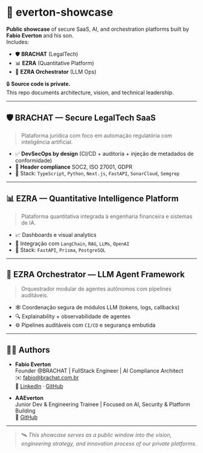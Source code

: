 # 🧰 everton-showcase

**Public showcase** of secure SaaS, AI, and orchestration platforms built by **Fabio Everton** and his son.  
Includes:

- 🛡️ **BRACHAT** (LegalTech)
- 📊 **EZRA** (Quantitative Platform)
- 🧠 **EZRA Orchestrator** (LLM Ops)

🔒 **Source code is private.**  
This repo documents architecture, vision, and technical leadership.

---

## 🛡️ BRACHAT — Secure LegalTech SaaS

> Plataforma jurídica com foco em automação regulatória com inteligência artificial.

- ✅ **DevSecOps by design** (CI/CD + auditoria + injeção de metadados de conformidade)
- 🧩 **Header compliance** SOC2, ISO 27001, GDPR
- 🧱 Stack: `TypeScript`, `Python`, `Next.js`, `FastAPI`, `SonarCloud`, `Semgrep`

---

## 📊 EZRA — Quantitative Intelligence Platform

> Plataforma quantitativa integrada à engenharia financeira e sistemas de IA.

- 📈 Dashboards e visual analytics
- 🧠 Integração com `LangChain`, `RAG`, `LLMs`, `OpenAI`
- 💾 Stack: `FastAPI`, `Prisma`, `PostgreSQL`

---

## 🧠 EZRA Orchestrator — LLM Agent Framework

> Orquestrador modular de agentes autônomos com pipelines auditáveis.

- 🕸️ Coordenação segura de módulos LLM (tokens, logs, callbacks)
- 🔍 Explainability + observabilidade de agentes
- ⚙️ Pipelines auditáveis com `CI/CD` e segurança embutida

---

## 👨‍💻 Authors

- **Fabio Everton**  
  Founder @BRACHAT | FullStack Engineer | AI Compliance Architect  
  ✉️ [fabio@brachat.com.br](mailto:fabio@brachat.com.br)  
  🔗 [LinkedIn](https://linkedin.com/in/fabio-everton) · [GitHub](https://github.com/fabioeverton)

- **AAEverton**  
  Junior Dev & Engineering Trainee | Focused on AI, Security & Platform Building  
  🔗 [GitHub](https://github.com/AAEverton)

---

> 🛰️ *This showcase serves as a public window into the vision, engineering strategy, and innovation process of our private platforms.*

